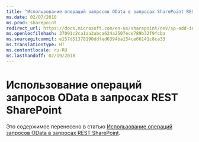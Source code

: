```yaml
---
title: "Использование операций запросов OData в запросах SharePoint REST"
ms.date: 02/07/2018
ms.prod: sharepoint
redirect_url: https://docs.microsoft.com/en-us/sharepoint/dev/sp-add-ins/use-odata-query-operations-in-sharepoint-rest-requests/
ms.openlocfilehash: 37091c2ca1aa3abca624a2507ece789b32f9fcba
ms.sourcegitcommit: e157d51378190ddfed6394ba154ce66141c8ca33
ms.translationtype: HT
ms.contentlocale: ru-RU
ms.lasthandoff: 02/19/2018
---
```

# <a name="use-odata-query-operations-in-sharepoint-rest-requests"></a>Использование операций запросов OData в запросах REST SharePoint

Это содержимое перенесено в статью [Использование операций запросов OData в запросах REST SharePoint](../../sp-add-ins/use-odata-query-operations-in-sharepoint-rest-requests.md).